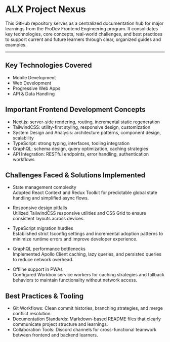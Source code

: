 # ALX Project Nexus

This GitHub repository serves as a centralized documentation hub for major learnings from the ProDev Frontend Engineering program. It consolidates key technologies, core concepts, real-world challenges, and best practices to support current and future learners through clear, organized guides and examples.

---
## Key Technologies Covered
- Mobile Development
- Web Development
- Progressive Web Apps
- API & Data Handling

## Important Frontend Development Concepts

* Next.js: server-side rendering, routing, incremental static regeneration  
* TailwindCSS: utility-first styling, responsive design, customization
* System Design and Analysis: architecture patterns, component design, scalability  
* TypeScript: strong typing, interfaces, tooling integration  
* GraphQL: schema design, query optimization, caching strategies  
* API Integration: RESTful endpoints, error handling, authentication workflows  

## Challenges Faced & Solutions Implemented

* State management complexity  
  Adopted React Context and Redux Toolkit for predictable global state handling and simplified async flows.  

* Responsive design pitfalls  
  Utilized TailwindCSS responsive utilities and CSS Grid to ensure consistent layouts across devices.  

* TypeScript migration hurdles  
  Established strict tsconfig settings and incremental adoption patterns to minimize runtime errors and improve developer experience.  

* GraphQL performance bottlenecks  
  Implemented Apollo Client caching, lazy queries, and persisted queries to reduce network overhead.  

* Offline support in PWAs  
  Configured Workbox service workers for caching strategies and fallback behaviors to maintain functionality without network access.

## Best Practices & Tooling
- Git Workflows: Clean commit histories, branching strategies, and merge conflict resolution.
- Documentation Standards: Markdown-based README files that clearly communicate project structure and learnings.
- Collaboration Tools: Discord channels for cross-functional teamwork between frontend and backend learners.